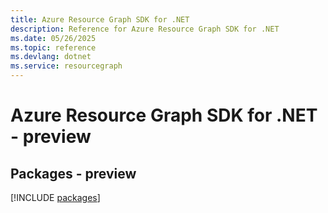 ```yaml
---
title: Azure Resource Graph SDK for .NET
description: Reference for Azure Resource Graph SDK for .NET
ms.date: 05/26/2025
ms.topic: reference
ms.devlang: dotnet
ms.service: resourcegraph
---
```

# Azure Resource Graph SDK for .NET - preview
## Packages - preview
[!INCLUDE [packages](resource-graph-index.md)]